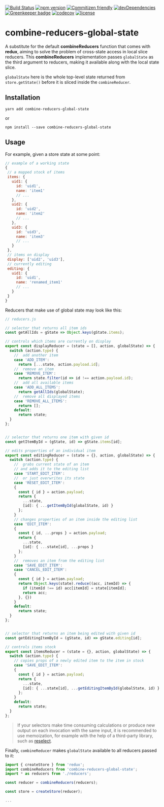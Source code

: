 [![Build Status](https://travis-ci.org/Velenir/combine-reducers-global-state.svg?branch=master)](https://travis-ci.org/Velenir/combine-reducers-global-state) [![npm version](https://badge.fury.io/js/combine-reducers-global-state.svg)](https://badge.fury.io/js/combine-reducers-global-state) [![Commitizen friendly](https://img.shields.io/badge/commitizen-friendly-brightgreen.svg)](http://commitizen.github.io/cz-cli/)  [![devDependencies](https://david-dm.org/velenir/combine-reducers-global-state/dev-status.svg)](https://david-dm.org/velenir/combine-reducers-global-state?type=dev) [![Greenkeeper badge](https://badges.greenkeeper.io/Velenir/combine-reducers-global-state.svg)](https://greenkeeper.io/) [![codecov](https://codecov.io/gh/Velenir/combine-reducers-global-state/branch/master/graph/badge.svg)](https://codecov.io/gh/Velenir/combine-reducers-global-state) [![license](https://img.shields.io/github/license/mashape/apistatus.svg)](https://github.com/velenir/combine-reducers-global-state/blob/master/LICENSE)

# combine-reducers-global-state

A substitute for the default **combineReducers** function that comes with **redux**, aiming to solve the problem of cross-state access in local slice reducers. This **combineReducers** implementation passes `globalState` as the third argument to reducers, making it available along with the local state slice.

 `globalState` here is the whole top-level state returned from `store.getState()` before it is sliced inside the `combineReducer`.

## Installation

```shell
yarn add combine-reducers-global-state
```

or

```shell
npm install --save combine-reducers-global-state
```

## Usage

For example, given a store state at some point:

```js
// example of a working state
{
 // a mapped stock of items
 items: {
   uid1: {
     id: 'uid1',
     name: 'item1'
     // ...
   },
   uid2: {
     id: 'uid2',
     name: 'item2'
     // ...
   },
   uid3: {
     id: 'uid3',
     name: 'item3'
     // ...
   }
 },
 // items on display
 display: ['uid2', 'uid3'],
 // currently editing
 editing: {
   uid1: {
     id: 'uid1',
     name: 'renamed_item1'
     // ...
   }
 }
}
```

Reducers that make use of global state may look like this:

```js
// reducers.js

// selector that returns all item ids
const getAllIds = gState => Object.keys(gState.items);

// controls which items are currently on display
export const displayReducer = (state = [], action, globalState) => {
  switch (action.type) {
    //  add another item
    case 'ADD_ITEM':
      return [...state, action.payload.id];
    //  remove an item
    case 'REMOVE_ITEM':
      return state.filter(id => id !== action.payload.id);
    //  add all available items
    case 'ADD_ALL_ITEMS':
      return getAllIds(globalState);
    //  remove all displayed items
    case 'REMOVE_ALL_ITEMS':
      return [];
    default:
      return state;
  }
};


// selector that returns one item with given id
const getItemById = (gState, id) => gState.items[id];

// edits properties of an individual item
export const editingReducer = (state = {}, action, globalState) => {
  switch (action.type) {
    //  grabs current state of an item
    // and adds it to the editing list
    case 'START_EDIT_ITEM':
    //  or just overwrites its state
    case 'RESET_EDIT_ITEM':
    {
      const { id } = action.payload;
      return {
        ...state,
        [id]: { ...getItemById(globalState, id) }
      };
    }
    // changes properties of an item inside the editing list
    case 'EDIT_ITEM':
    {
      const { id, ...props } = action.payload;
      return {
        ...state,
        [id]: { ...state[id], ...props }
      };
    }
    //  removes an item from the editing list
    case 'SAVE_EDIT_ITEM':
    case 'CANCEL_EDIT_ITEM':
    {
      const { id } = action.payload;
      return Object.keys(state).reduce((acc, itemId) => {
        if (itemId !== id) acc[itemId] = state[itemId];
        return acc;
      }, {})
    }
    default:
      return state;
  }
};


// selector that returns an item being edited with given id
const getEditingItemById = (gState, id) => gState.editing[id];

// controls items stock
export const itemsReducer = (state = {}, action, globalState) => {
  switch (action.type) {
    // copies props of a newly edited item to the item in stock
    case 'SAVE_EDIT_ITEM':
    {
      const { id } = action.payload;
      return {
        ...state,
        [id]: { ...state[id], ...getEditingItemById(globalState, id) }
      };
    }
    default:
      return state;
  }
};

```

> If your selectors make time consuming calculations or produce new output on each invocation with the same input, it is recommended to use memoization, for example with the help of a third-party library, such as [reselect](https://github.com/reactjs/reselect).

Finally, `combineReducer` makes `globalState` available to all reducers passed to it:

```js
import { createStore } from 'redux';
import combineReducers from 'combine-reducers-global-state';
import * as reducers from './reducers';

const reducer = combineReducers(reducers);

const store = createStore(reducer);

...
```
